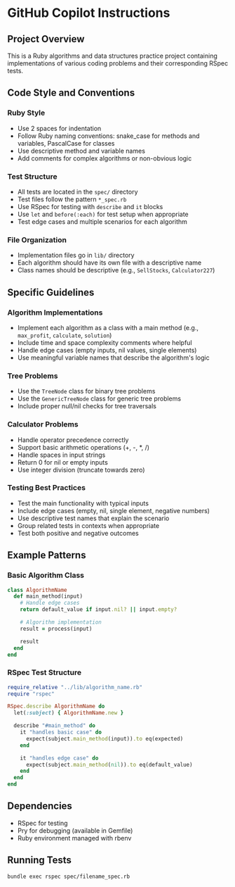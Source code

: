 # GitHub Copilot Instructions

## Project Overview
This is a Ruby algorithms and data structures practice project containing implementations of various coding problems and their corresponding RSpec tests.

## Code Style and Conventions

### Ruby Style
- Use 2 spaces for indentation
- Follow Ruby naming conventions: snake_case for methods and variables, PascalCase for classes
- Use descriptive method and variable names
- Add comments for complex algorithms or non-obvious logic

### Test Structure
- All tests are located in the `spec/` directory
- Test files follow the pattern `*_spec.rb`
- Use RSpec for testing with `describe` and `it` blocks
- Use `let` and `before(:each)` for test setup when appropriate
- Test edge cases and multiple scenarios for each algorithm

### File Organization
- Implementation files go in `lib/` directory
- Each algorithm should have its own file with a descriptive name
- Class names should be descriptive (e.g., `SellStocks`, `Calculator227`)

## Specific Guidelines

### Algorithm Implementations
- Implement each algorithm as a class with a main method (e.g., `max_profit`, `calculate`, `solution`)
- Include time and space complexity comments where helpful
- Handle edge cases (empty inputs, nil values, single elements)
- Use meaningful variable names that describe the algorithm's logic

### Tree Problems
- Use the `TreeNode` class for binary tree problems
- Use the `GenericTreeNode` class for generic tree problems
- Include proper null/nil checks for tree traversals

### Calculator Problems
- Handle operator precedence correctly
- Support basic arithmetic operations (+, -, *, /)
- Handle spaces in input strings
- Return 0 for nil or empty inputs
- Use integer division (truncate towards zero)

### Testing Best Practices
- Test the main functionality with typical inputs
- Include edge cases (empty, nil, single element, negative numbers)
- Use descriptive test names that explain the scenario
- Group related tests in contexts when appropriate
- Test both positive and negative outcomes

## Example Patterns

### Basic Algorithm Class
```ruby
class AlgorithmName
  def main_method(input)
    # Handle edge cases
    return default_value if input.nil? || input.empty?

    # Algorithm implementation
    result = process(input)

    result
  end
end
```

### RSpec Test Structure
```ruby
require_relative "../lib/algorithm_name.rb"
require "rspec"

RSpec.describe AlgorithmName do
  let(:subject) { AlgorithmName.new }

  describe "#main_method" do
    it "handles basic case" do
      expect(subject.main_method(input)).to eq(expected)
    end

    it "handles edge case" do
      expect(subject.main_method(nil)).to eq(default_value)
    end
  end
end
```

## Dependencies
- RSpec for testing
- Pry for debugging (available in Gemfile)
- Ruby environment managed with rbenv

## Running Tests
```bash
bundle exec rspec spec/filename_spec.rb
```
